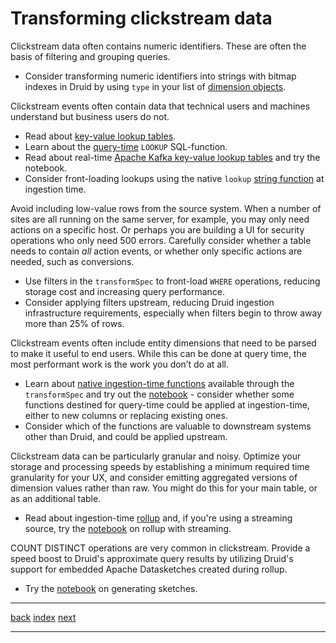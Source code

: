 # Transforming clickstream data

Clickstream data often contains numeric identifiers. These are often the basis of filtering and grouping queries.

* Consider transforming numeric identifiers into strings with bitmap indexes in Druid by using `type` in your list of [dimension objects](https://druid.apache.org/docs/latest/ingestion/ingestion-spec#dimension-objects).

Clickstream events often contain data that technical users and machines understand but business users do not.

* Read about [key-value lookup tables](https://druid.apache.org/docs/latest/querying/datasource#lookup).
* Learn about the [query-time](https://druid.apache.org/docs/latest/querying/math-expr#string-functions) `LOOKUP` SQL-function.
* Read about real-time [Apache Kafka key-value lookup tables](https://druid.apache.org/docs/latest/querying/kafka-extraction-namespace) and try the notebook.
* Consider front-loading lookups using the native `lookup` [string function](https://druid.apache.org/docs/latest/querying/math-expr#string-functions) at ingestion time.

Avoid including low-value rows from the source system. When a number of sites are all running on the same server, for example, you may only need actions on a specific host. Or perhaps you are building a UI for security operations who only need 500 errors.  Carefully consider whether a table needs to contain _all_ action events, or whether only specific actions are needed, such as conversions.

* Use filters in the `transformSpec` to front-load `WHERE` operations, reducing storage cost and increasing query performance.
* Consider applying filters upstream, reducing Druid ingestion infrastructure requirements, especially when filters begin to throw away more than 25% of rows.

Clickstream events often include entity dimensions that need to be parsed to make it useful to end users. While this can be done at query time, the most performant work is the work you don’t do at all.

* Learn about [native ingestion-time functions](https://druid.apache.org/docs/latest/ingestion/ingestion-spec#transformspec) available through the `transformSpec` and try out the [notebook](../../02-ingestion/13-native-transforms.ipynb) - consider whether some functions destined for query-time could be applied at ingestion-time, either to new columns or replacing existing ones.
* Consider which of the functions are valuable to downstream systems other than Druid, and could be applied upstream.

Clickstream data can be particularly granular and noisy. Optimize your storage and processing speeds by establishing a minimum required time granularity for your UX, and consider emitting aggregated versions of dimension values rather than raw. You might do this for your main table, or as an additional table.

* Read about ingestion-time [rollup](https://druid.apache.org/docs/latest/ingestion/rollup/) and, if you're using a streaming source, try the [notebook](../../02-ingestion/16-native-groupby-rollup.ipynb) on rollup with streaming.

COUNT DISTINCT operations are very common in clickstream. Provide a speed boost to Druid's approximate query results by utilizing Druid's support for embedded Apache Datasketches created during rollup.

* Try the [notebook](02-ingestion/03-generating-sketches.ipynb) on generating sketches.

---

[back](01-connect.md) [index](README.md) [next](03-optimize.md) 

---